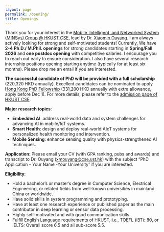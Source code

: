 ```yaml
---
layout: page
permalink: /opening/
title: Openings
---
```


Thank you for your interest in the [Mobile, Intelligent, and Networked System (MINSys) Group @ HKUST CSE](https://xmouyang.github.io/Team/), lead by Dr. [Xiaomin Ouyang](https://xmouyang.github.io/). I am always actively looking for strong and self-motivated students! Currently, We have **2-4 Ph.D./ M.Phil. openings** for strong candidates starting in **Spring/Fall 2026** and **one postdoc opening** with competitive salaries. I encourage you to reach out early to ensure consideration. I also have several research internship positions opening starting anytime (typically for at least six months). Please drop me an email if you are interested.



**The successful candidate of PhD will be provided with a full scholarship** (220,320 HKD annually). Excellent candidates can be nominated to apply [Hong Kong PhD Fellowship](https://fytgs.hkust.edu.hk/scholarships/hong-kong-phd-fellowship-scheme) (331,200 HKD annually with extra allowance, apply before Dec 1). For more details, please refer to the [admission page of HKUST CSE](https://cse.hkust.edu.hk/pg/admissions/).

**Major research topics**:
- **Embedded AI**: address real-world data and system challenges for advancing AI in mobile/IoT systems.
- **Smart Health**: design and deploy real-world AIoT systems for personalized health monitoring and intervention.
- **Mobile Sensing**: enhance sensing quality with physics-strengthened AI techniques.

**Application**: Please email your CV (with GPA ranking, pubs and awards) and transcript to Dr. Ouyang (<a href="mailto:xmouyang@cse.ust.hk">xmouyang@cse.ust.hk</a>) with the subject “PhD Application - Your Name -Your University” if you are interested.

**Eligibility**:
- Hold a bachelor’s or master’s degree in Computer Science, Electrical Engineering, or related fields from well-known universities in mainland China or worldwide.
- Have solid skills in system programming and prototyping.
- Have at least one research experience or published paper as the main contributor in deep learning or sensor data processing.
- Highly self-motivated and with good communication skills.
- Fulfill English Language requirements of HKUST, i.e., TOEFL (iBT): 80, or IELTS: Overall score 6.5 and all sub-score 5.5. 

<!--
**About HKUST and the Advisor**: HKUST is one of the leading research universities in Asia. In 2022, HKUST is ranked 40th in the QS World University Rankings, and the CSE department of HKUST is ranked 1st in Hong Kong in Computer Science. Dr. Xiaomin Ouyang is currently a postdoc scholar at UCLA and will join HKUST CSE in Fall 2024. She obtained her Ph.D. from The Chinese University of Hong Kong in 2023. Her work has been published at top venues in mobile and IoT systems, including ACM MobiCom, MobiSys, and SenSys. Dr. Ouyang received **ACM MobiSys Best Paper Award, ACM SIGBED China Outstanding Doctoral Dissertation Award, and was named one of EECS Rising Stars** in 2023.-->
